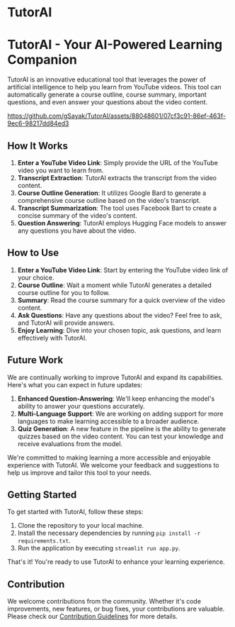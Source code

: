 # TutorAI

# TutorAI - Your AI-Powered Learning Companion

TutorAI is an innovative educational tool that leverages the power of artificial intelligence to help you learn from YouTube videos. This tool can automatically generate a course outline, course summary, important questions, and even answer your questions about the video content.

https://github.com/gSayak/TutorAI/assets/88048601/07cf3c91-86ef-463f-9ec6-98217dd84ed3

## How It Works

1. **Enter a YouTube Video Link**: Simply provide the URL of the YouTube video you want to learn from.
2. **Transcript Extraction**: TutorAI extracts the transcript from the video content.
3. **Course Outline Generation**: It utilizes Google Bard to generate a comprehensive course outline based on the video's transcript.
4. **Transcript Summarization**: The tool uses Facebook Bart to create a concise summary of the video's content.
5. **Question Answering**: TutorAI employs Hugging Face models to answer any questions you have about the video.

## How to Use

1. **Enter a YouTube Video Link**: Start by entering the YouTube video link of your choice.
2. **Course Outline**: Wait a moment while TutorAI generates a detailed course outline for you to follow.
3. **Summary**: Read the course summary for a quick overview of the video content.
4. **Ask Questions**: Have any questions about the video? Feel free to ask, and TutorAI will provide answers.
5. **Enjoy Learning**: Dive into your chosen topic, ask questions, and learn effectively with TutorAI.

## Future Work

We are continually working to improve TutorAI and expand its capabilities. Here's what you can expect in future updates:

1. **Enhanced Question-Answering**: We'll keep enhancing the model's ability to answer your questions accurately.
2. **Multi-Language Support**: We are working on adding support for more languages to make learning accessible to a broader audience.
3. **Quiz Generation**: A new feature in the pipeline is the ability to generate quizzes based on the video content. You can test your knowledge and receive evaluations from the model.

We're committed to making learning a more accessible and enjoyable experience with TutorAI. We welcome your feedback and suggestions to help us improve and tailor this tool to your needs.

## Getting Started

To get started with TutorAI, follow these steps:

1. Clone the repository to your local machine.
2. Install the necessary dependencies by running `pip install -r requirements.txt`.
3. Run the application by executing `streamlit run app.py`.

That's it! You're ready to use TutorAI to enhance your learning experience.

## Contribution

We welcome contributions from the community. Whether it's code improvements, new features, or bug fixes, your contributions are valuable. Please check our [Contribution Guidelines](CONTRIBUTING.md) for more details.

